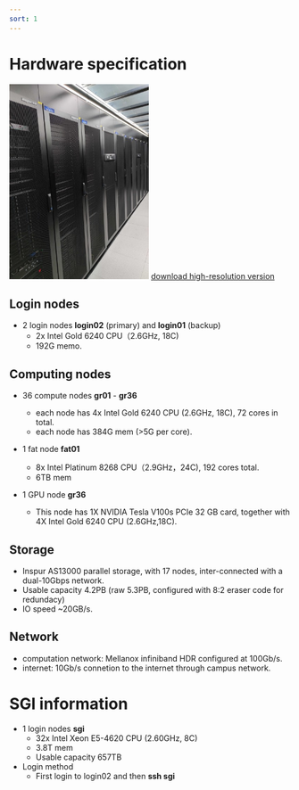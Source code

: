 ```yaml
---
sort: 1
---
```


# Hardware specification
<img src="imgs/gravitypic.jpg" width="250" height="350"/> [download high-resolution version](https://github.com/gravity-doc/gravity-doc.github.io/blob/master/imgs/gravity.jpg)

## Login nodes
- 2 login nodes **login02** (primary) and **login01** (backup)
   - 2x Intel Gold 6240 CPU（2.6GHz, 18C)
   - 192G memo.

## Computing nodes
- 36 compute nodes **gr01** - **gr36**
    - each node has 4x Intel Gold 6240 CPU (2.6GHz, 18C), 72 cores in total.
    - each node has 384G mem (>5G per core).
    
- 1 fat node **fat01**
    - 8x Intel Platinum 8268 CPU（2.9GHz，24C), 192 cores total.
    - 6TB mem
- 1 GPU node **gr36**
    - This node has 1X NVIDIA Tesla V100s PCIe 32 GB card, together with 4X Intel Gold 6240 CPU (2.6GHz,18C). 
    

## Storage
- Inspur AS13000 parallel storage, with 17 nodes, inter-connected with a dual-10Gbps network. 
- Usable capacity 4.2PB (raw 5.3PB, configured with 8:2 eraser code for redundacy)
- IO speed ~20GB/s.

## Network
- computation network: Mellanox infiniband HDR configured at 100Gb/s.
- internet: 10Gb/s connetion to the internet through campus network.

# SGI information
- 1 login nodes **sgi**
  - 32x Intel Xeon E5-4620 CPU (2.60GHz, 8C)
  - 3.8T mem
  - Usable capacity 657TB
- Login method
  - First login to login02 and then **ssh sgi**
